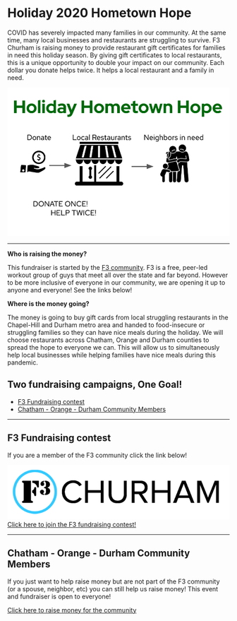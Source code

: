 # Holiday 2020 Hometown Hope

COVID has severely impacted many families in our community.  At the same time, many local businesses and restaurants are struggling to survive.  F3 Churham is raising money to provide restaurant gift certificates for families in need this holiday season.  By giving gift certificates to local restaurants, this is a unique opportunity to double your impact on our community.  Each dollar you donate helps twice.  It helps a local restaurant and a family in need.

![logo for hometown hope](hometown_hope_transparent.png)

---

**Who is raising the money?**

This fundraiser is started by the [F3 community](f3churham.com). F3 is a free, peer-led workout group of guys that meet all over the state and far beyond.  However to be more inclusive of everyone in our community, we are opening it up to anyone and everyone!  See the links below!

**Where is the money going?**

The money is going to buy gift cards from local struggling restaurants in the Chapel-Hill and Durham metro area and handed to food-insecure or struggling families so they can have nice meals during the holiday.  We will choose restaurants across Chatham, Orange and Durham counties to spread the hope to everyone we can.  This will allow us to simultaneously help local businesses while helping families have nice meals during this pandemic.

## Two fundraising campaigns, One Goal!

* [F3 Fundraising contest](#f3-fundraising-contest)
* [Chatham - Orange - Durham Community Members](#chatham---orange---durham-community-members)

---
## F3 Fundraising contest

If you are a member of the F3 community click the link below!

<a href="https://givebutter.com/churham"><img src="f3_churham_logo.png"></a>
[Click here to join the F3 fundraising contest!](https://givebutter.com/churham)

---

## Chatham - Orange - Durham Community Members

If you just want to help raise money but are not part of the F3 community (or a spouse, neighbor, etc) you can still help us raise money!  This event and fundraiser is open to everyone!

[Click here to raise money for the community](https://givebutter.com/holiday_hope_everyone)
